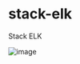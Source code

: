 # stack-elk
Stack ELK 

![image](https://user-images.githubusercontent.com/55672246/115177657-0c852600-a0a6-11eb-8cc1-1084a7b8f478.png)

